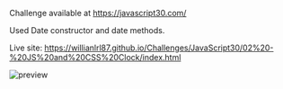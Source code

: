 Challenge available at https://javascript30.com/

Used Date constructor and date methods.

Live site:
https://willianlrl87.github.io/Challenges/JavaScript30/02%20-%20JS%20and%20CSS%20Clock/index.html

![preview](https://user-images.githubusercontent.com/114601363/207162059-0db269e8-2d32-4c7c-9843-0d615de043c8.gif)

